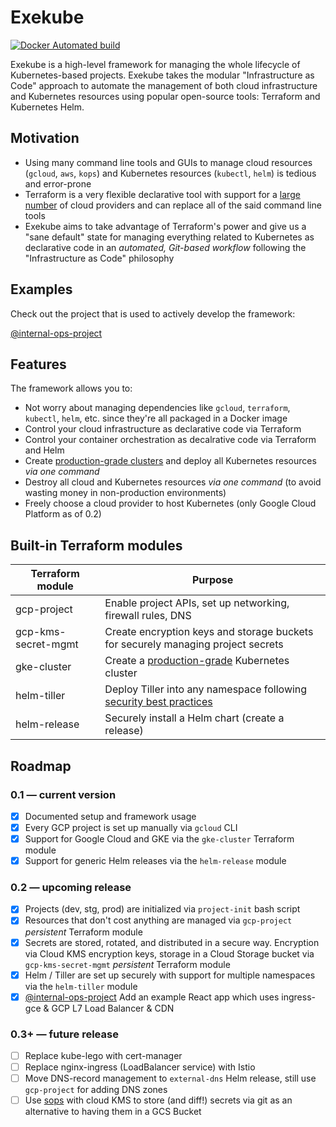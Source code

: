 # Exekube

[![Docker Automated build](https://img.shields.io/badge/hub.docker.com-automated-blue.svg?style=flat-square)](https://hub.docker.com/r/ilyasotkov/exekube/)

Exekube is a high-level framework for managing the whole lifecycle of Kubernetes-based projects. Exekube takes the modular "Infrastructure as Code" approach to automate the management of both cloud infrastructure and Kubernetes resources using popular open-source tools: Terraform and Kubernetes Helm.

## Motivation

- Using many command line tools and GUIs to manage cloud resources (`gcloud`, `aws`, `kops`) and Kubernetes resources (`kubectl`, `helm`) is tedious and error-prone
- Terraform is a very flexible declarative tool with support for a [large number](https://www.terraform.io/docs/providers/index.html) of cloud providers and can replace all of the said command line tools
- Exekube aims to take advantage of Terraform's power and give us a "sane default" state for managing everything related to Kubernetes as declarative code in an *automated, Git-based workflow* following the "Infrastructure as Code" philosophy

## Examples

Check out the project that is used to actively develop the framework:

[@internal-ops-project](https://github.com/exekube/internal-ops-project)

## Features

The framework allows you to:

- Not worry about managing dependencies like `gcloud`, `terraform`, `kubectl`, `helm`, etc. since they're all packaged in a Docker image
- Control your cloud infrastructure as declarative code via Terraform
- Control your container orchestration as decalrative code via Terraform and Helm
- Create [production-grade clusters](https://cloud.google.com/solutions/prep-kubernetes-engine-for-prod) and deploy all Kubernetes resources *via one command*
- Destroy all cloud and Kubernetes resources *via one command* (to avoid wasting money in non-production environments)
- Freely choose a cloud provider to host Kubernetes (only Google Cloud Platform as of 0.2)

## Built-in Terraform modules

| Terraform module | Purpose |
| --- | --- |
| gcp-project | Enable project APIs, set up networking, firewall rules, DNS |
| gcp-kms-secret-mgmt | Create encryption keys and storage buckets for securely managing project secrets |
| gke-cluster | Create a [production-grade](https://cloud.google.com/solutions/prep-kubernetes-engine-for-prod) Kubernetes cluster |
| helm-tiller | Deploy Tiller into any namespace following [security best practices](https://github.com/kubernetes/helm/blob/master/docs/securing_installation.md) |
| helm-release | Securely install a Helm chart (create a release) |

## Roadmap

### 0.1 — current version

- [x] Documented setup and framework usage
- [x] Every GCP project is set up manually via `gcloud` CLI
- [x] Support for Google Cloud and GKE via the `gke-cluster` Terraform module
- [x] Support for generic Helm releases via the `helm-release` module

### 0.2 — upcoming release

- [x] Projects (dev, stg, prod) are initialized via `project-init` bash script
- [x] Resources that don't cost anything are managed via `gcp-project` *persistent* Terraform module
- [x] Secrets are stored, rotated, and distributed in a secure way. Encryption via Cloud KMS encryption keys, storage in a Cloud Storage bucket via `gcp-kms-secret-mgmt` *persistent* Terraform module
- [x] Helm / Tiller are set up securely with support for multiple namespaces via the `helm-tiller` module
- [x] [@internal-ops-project](https://github.com/exekube/internal-ops-project) Add an example React app which uses ingress-gce & GCP L7 Load Balancer & CDN

### 0.3+ — future release

- [ ] Replace kube-lego with cert-manager
- [ ] Replace nginx-ingress (LoadBalancer service) with Istio
- [ ] Move DNS-record management to `external-dns` Helm release, still use `gcp-project` for adding DNS zones
- [ ] Use [sops](https://github.com/mozilla/sops) with cloud KMS to store (and diff!) secrets via git as an alternative to having them in a GCS Bucket
